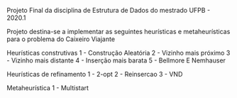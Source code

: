 Projeto Final da disciplina de Estrutura de Dados do mestrado UFPB - 2020.1

Projeto destina-se a implementar as seguintes heurísticas e metaheurísticas para o problema do Caixeiro Viajante

Heurísticas construtivas
1 - Construção Aleatória
2 - Vizinho mais próximo
3 - Vizinho mais distante
4 - Inserção mais barata
5 - Bellmore E Nemhauser

Heurísticas de refinamento
1 - 2-opt
2 - Reinsercao
3 - VND

Metaheurística
1 - Multistart
